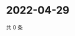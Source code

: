 # 2022-04-29

共 0 条

<!-- BEGIN WEIBO -->
<!-- 最后更新时间 Fri Apr 29 2022 16:00:44 GMT+0800 (China Standard Time) -->

<!-- END WEIBO -->
